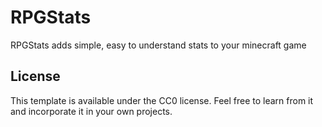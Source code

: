 # RPGStats

RPGStats adds simple, easy to understand stats to your minecraft game

## License

This template is available under the CC0 license. Feel free to learn from it and incorporate it in your own projects.
